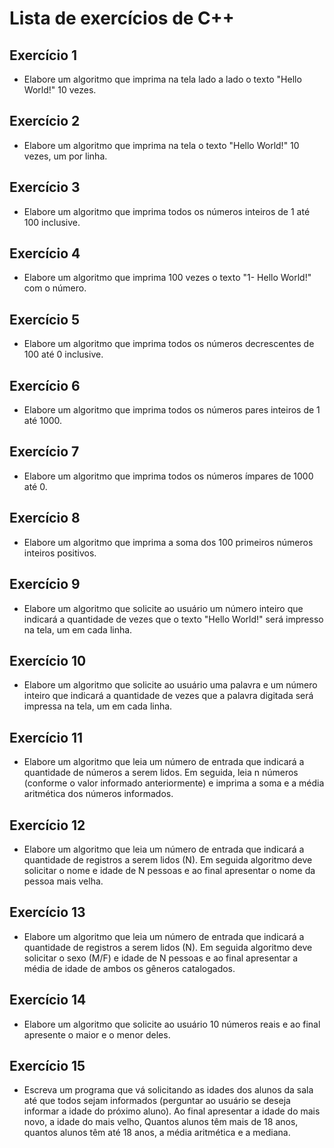 # Lista de exercícios de C++

## Exercício 1
* Elabore um algoritmo que imprima na tela lado a lado o texto "Hello World!" 10 vezes. 


## Exercício 2
* Elabore um algoritmo que imprima na tela o texto "Hello World!" 10 vezes, um por linha.


## Exercício 3
* Elabore um algoritmo que imprima todos os números inteiros de 1 até 100 inclusive.


## Exercício 4
* Elabore um algoritmo que imprima 100 vezes o texto "1- Hello World!" com o número.


## Exercício 5
* Elabore um algoritmo que imprima todos os números decrescentes de 100 até 0 inclusive.


## Exercício 6
* Elabore um algoritmo que imprima todos os números pares inteiros de 1 até 1000.


## Exercício 7
* Elabore um algoritmo que imprima todos os números ímpares de 1000 até 0.


## Exercício 8
* Elabore um algoritmo que imprima a soma dos 100 primeiros números inteiros positivos.


## Exercício 9
* Elabore um algoritmo que solicite ao usuário um número inteiro que indicará a quantidade
de vezes que o texto "Hello World!" será impresso na tela, um em cada linha.


## Exercício 10
* Elabore um algoritmo que solicite ao usuário uma palavra e um número inteiro que
indicará a quantidade de vezes que a palavra digitada será impressa na tela, um em cada
linha.


## Exercício 11
* Elabore um algoritmo que leia um número de entrada que indicará a quantidade de
números a serem lidos. Em seguida, leia n números (conforme o valor informado
anteriormente) e imprima a soma e a média aritmética dos números informados.


## Exercício 12
*  Elabore um algoritmo que leia um número de entrada que indicará a quantidade de
registros a serem lidos (N). Em seguida algoritmo deve solicitar o nome e idade de N
pessoas e ao final apresentar o nome da pessoa mais velha.


## Exercício 13
* Elabore um algoritmo que leia um número de entrada que indicará a quantidade de
registros a serem lidos (N). Em seguida algoritmo deve solicitar o sexo (M/F) e idade de N
pessoas e ao final apresentar a média de idade de ambos os gêneros catalogados.


## Exercício 14
*  Elabore um algoritmo que solicite ao usuário 10 números reais e ao final apresente o
maior e o menor deles.


## Exercício 15
* Escreva um programa que vá solicitando as idades dos alunos da sala até que todos
sejam informados (perguntar ao usuário se deseja informar a idade do próximo aluno). Ao
final apresentar a idade do mais novo, a idade do mais velho, Quantos alunos têm mais de
18 anos, quantos alunos têm até 18 anos, a média aritmética e a mediana.

